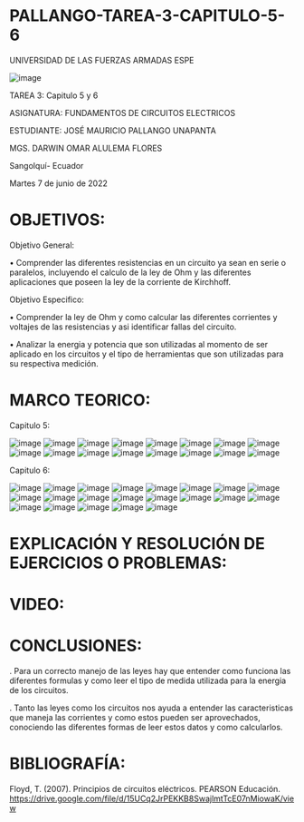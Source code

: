 # PALLANGO-TAREA-3-CAPITULO-5-6

UNIVERSIDAD DE LAS FUERZAS ARMADAS ESPE



![image](https://user-images.githubusercontent.com/105695077/169195292-caeb0d12-8f66-4f08-bb58-2efffc44ccf5.png)




TAREA 3: Capitulo 5 y 6 



ASIGNATURA: FUNDAMENTOS DE CIRCUITOS ELECTRICOS

ESTUDIANTE: JOSÉ MAURICIO PALLANGO UNAPANTA

MGS. DARWIN OMAR ALULEMA FLORES

Sangolquí- Ecuador

Martes 7 de junio de 2022

# OBJETIVOS:

Objetivo General:

• Comprender las diferentes resistencias en un circuito ya sean en serie o paralelos, incluyendo el calculo de la ley de Ohm y las diferentes aplicaciones que poseen la ley de la corriente de Kirchhoff.

Objetivo Especifico:

• Comprender la ley de Ohm y como calcular las diferentes corrientes y voltajes de las resistencias y asi identificar fallas del circuito.

• Analizar la energia y potencia que son utilizadas al momento de ser aplicado en los circuitos y el tipo de herramientas que son utilizadas para su respectiva medición.

# MARCO TEORICO:

Capitulo 5:

![image](https://user-images.githubusercontent.com/105695077/172408754-0f65e106-989a-4891-a537-15afd5077380.png)
![image](https://user-images.githubusercontent.com/105695077/172408883-d6163aa6-b86a-4c67-a2e0-30859fc77ce9.png)
![image](https://user-images.githubusercontent.com/105695077/172408969-fe5e44b9-bdea-4719-952a-25bfd15c3be2.png)
![image](https://user-images.githubusercontent.com/105695077/172409068-8244c68d-f5e9-472d-abf2-fb36c35c94bb.png)
![image](https://user-images.githubusercontent.com/105695077/172409178-5815d939-83c4-4aa0-a128-943ba69fb1ee.png)
![image](https://user-images.githubusercontent.com/105695077/172409234-312424c4-49ec-4705-8be8-3e6fcd9b358a.png)
![image](https://user-images.githubusercontent.com/105695077/172409303-12a5ef89-dc60-4e6c-bad5-fafdf74e48f6.png)
![image](https://user-images.githubusercontent.com/105695077/172409376-ca9b5f8c-f696-432e-b72e-cc778ce9ae3d.png)
![image](https://user-images.githubusercontent.com/105695077/172409449-adefa182-1b29-4412-a1cc-3a95045735bf.png)
![image](https://user-images.githubusercontent.com/105695077/172409505-04dfd975-c5cc-48a0-95ed-d33a7125fa95.png)
![image](https://user-images.githubusercontent.com/105695077/172409560-f0ef4a2e-3c5c-4cb2-b516-d35a4c0adfc5.png)
![image](https://user-images.githubusercontent.com/105695077/172409621-5add14fb-c4b6-4d57-b188-c184355c49af.png)
![image](https://user-images.githubusercontent.com/105695077/172409703-95d6b2b4-4b04-4935-a5a5-29e891a4bcbf.png)
![image](https://user-images.githubusercontent.com/105695077/172409785-e0af480e-0d22-4ca5-9761-b23c33fdf5e4.png)
![image](https://user-images.githubusercontent.com/105695077/172409898-ea9310cd-2a13-4462-97c3-50c23b6e75e8.png)
![image](https://user-images.githubusercontent.com/105695077/172409976-e562da3a-7f01-4769-937d-5656e8ef7e4b.png)

Capitulo 6:

![image](https://user-images.githubusercontent.com/105695077/172324357-9362e0d8-c9db-40a6-a0b6-baa523df18c8.png)
![image](https://user-images.githubusercontent.com/105695077/172324501-2f2ab47d-bd47-4f3e-af13-a2ab69e278b8.png)
![image](https://user-images.githubusercontent.com/105695077/172324634-805951ca-46e6-4768-aaa4-c6a5826f63d4.png)
![image](https://user-images.githubusercontent.com/105695077/172324715-8efd551d-a5d7-4f17-97e0-90c33558808f.png)
![image](https://user-images.githubusercontent.com/105695077/172324807-8ba34a2e-cc0a-4b6c-985c-e2dcb58809ea.png)
![image](https://user-images.githubusercontent.com/105695077/172324862-c698bc5c-6842-452e-b5ce-8d0785fb5e80.png)
![image](https://user-images.githubusercontent.com/105695077/172324908-3ea931b1-3403-4c24-ac30-f23f307317db.png)
![image](https://user-images.githubusercontent.com/105695077/172324964-f814b8e2-b9e9-4161-b864-edceb15333af.png)
![image](https://user-images.githubusercontent.com/105695077/172325013-39f9192a-86d4-425a-baad-2c431c7a3d13.png)
![image](https://user-images.githubusercontent.com/105695077/172325064-361745a7-a503-4973-b1a6-903f2aa0fc20.png)
![image](https://user-images.githubusercontent.com/105695077/172325122-1dd0ca7c-ea07-4c3c-882b-dcb232ff5d6d.png)
![image](https://user-images.githubusercontent.com/105695077/172325424-3c8321ce-7584-463e-bb1e-cacc4da8c6c5.png)
![image](https://user-images.githubusercontent.com/105695077/172325468-cf517cd1-5307-4661-8d75-2785224d2f21.png)
![image](https://user-images.githubusercontent.com/105695077/172325525-30a5af0f-c0f2-42b4-99a6-938a0282dd41.png)
![image](https://user-images.githubusercontent.com/105695077/172325585-a0447cb8-d8c9-4e80-a329-074448ba4120.png)
![image](https://user-images.githubusercontent.com/105695077/172325634-2146095a-b9fc-431b-a2ad-c744809c16fc.png)
![image](https://user-images.githubusercontent.com/105695077/172325704-2b3fc8f6-2ad8-40ed-8285-4a78d1012852.png)
![image](https://user-images.githubusercontent.com/105695077/172325772-9e9e5e27-f19a-421a-a949-2e256a7e43b6.png)
![image](https://user-images.githubusercontent.com/105695077/172325829-07527781-35c9-46a1-8bcf-8ecddd7ee416.png)
![image](https://user-images.githubusercontent.com/105695077/172325905-28aeabcd-64ab-4d7d-85a5-46aadaf71d4d.png)
![image](https://user-images.githubusercontent.com/105695077/172325988-48a54244-9667-4354-9b4f-220bae32927b.png)

# EXPLICACIÓN Y RESOLUCIÓN DE EJERCICIOS O PROBLEMAS:

# VIDEO:

# CONCLUSIONES:
. Para un correcto manejo de las leyes hay que entender como funciona las diferentes formulas y como leer el tipo de medida utilizada para la energia de los circuitos.

. Tanto las leyes como los circuitos nos ayuda a entender las caracteristicas que maneja las corrientes y como estos pueden ser aprovechados, conociendo las diferentes formas de leer estos datos y como calcularlos.

# BIBLIOGRAFÍA:

Floyd, T. (2007). Principios de circuitos eléctricos. PEARSON Educación. https://drive.google.com/file/d/15UCq2JrPEKKB8SwajlmtTcE07nMiowaK/view
